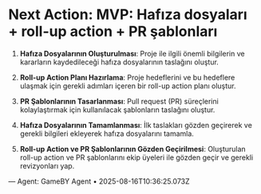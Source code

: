 # Next Action: MVP: Hafıza dosyaları + roll-up action + PR şablonları

1. **Hafıza Dosyalarının Oluşturulması**: Proje ile ilgili önemli bilgilerin ve kararların kaydedileceği hafıza dosyalarının taslağını oluştur.
  
2. **Roll-up Action Planı Hazırlama**: Proje hedeflerini ve bu hedeflere ulaşmak için gerekli adımları içeren bir roll-up action planı oluştur.

3. **PR Şablonlarının Tasarlanması**: Pull request (PR) süreçlerini kolaylaştırmak için kullanılacak şablonların taslağını oluştur.

4. **Hafıza Dosyalarının Tamamlanması**: İlk taslakları gözden geçirerek ve gerekli bilgileri ekleyerek hafıza dosyalarını tamamla.

5. **Roll-up Action ve PR Şablonlarının Gözden Geçirilmesi**: Oluşturulan roll-up action ve PR şablonlarını ekip üyeleri ile gözden geçir ve gerekli revizyonları yap.

— Agent: GameBY Agent • 2025-08-16T10:36:25.073Z
